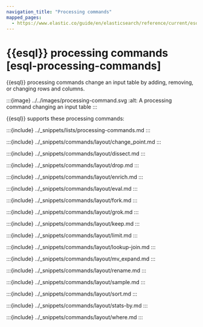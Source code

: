 ```yaml
---
navigation_title: "Processing commands"
mapped_pages:
  - https://www.elastic.co/guide/en/elasticsearch/reference/current/esql-commands.html
---
```


# {{esql}} processing commands [esql-processing-commands]

{{esql}} processing commands change an input table by adding, removing, or changing rows and columns.

:::{image} ../../images/processing-command.svg
:alt: A processing command changing an input table
:::

{{esql}} supports these processing commands:

:::{include} ../_snippets/lists/processing-commands.md
:::

:::{include} ../_snippets/commands/layout/change_point.md
:::

:::{include} ../_snippets/commands/layout/dissect.md
:::

:::{include} ../_snippets/commands/layout/drop.md
:::

:::{include} ../_snippets/commands/layout/enrich.md
:::

:::{include} ../_snippets/commands/layout/eval.md
:::

:::{include} ../_snippets/commands/layout/fork.md
:::

:::{include} ../_snippets/commands/layout/grok.md
:::

:::{include} ../_snippets/commands/layout/keep.md
:::

:::{include} ../_snippets/commands/layout/limit.md
:::

:::{include} ../_snippets/commands/layout/lookup-join.md
:::

:::{include} ../_snippets/commands/layout/mv_expand.md
:::

:::{include} ../_snippets/commands/layout/rename.md
:::

:::{include} ../_snippets/commands/layout/sample.md
:::

:::{include} ../_snippets/commands/layout/sort.md
:::

:::{include} ../_snippets/commands/layout/stats-by.md
:::

:::{include} ../_snippets/commands/layout/where.md
:::
